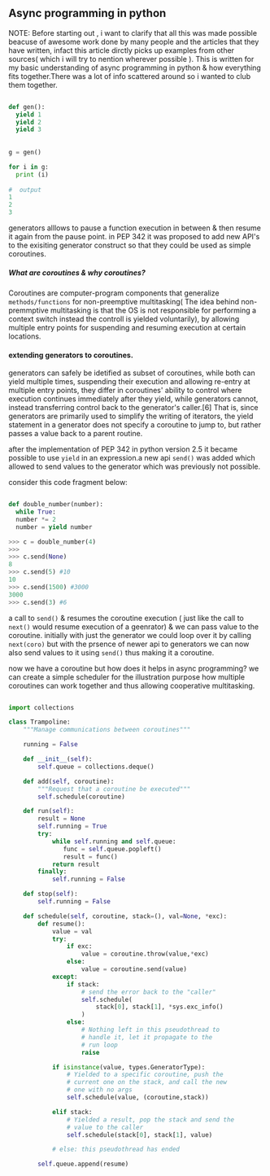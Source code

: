 ## Async programming in python

NOTE: Before starting out , i want to clarify that all this was made possible beacuse of awesome work done by many people and the articles that they have written, infact this article dirctly picks up examples from other sources( which i will try to nention wherever possible ). 
This is written for my basic understanding of async programming in python & how everything fits together.There was a lot of info scattered around so i wanted to club them together.

```python

def gen():
  yield 1
  yield 2
  yield 3
  
  
g = gen()

for i in g:
  print (i)
  
#  output
1
2
3
```


generators alllows to pause a function execution in between & then resume it again from the pause point.
in PEP 342 it was proposed to add new API's to the exisiting generator construct so that they could be used
as simple coroutines.

##### What are coroutines & why coroutines?

Coroutines are computer-program components that generalize `methods/functions` for non-preemptive multitasking( The idea behind non-premmptive multitasking is that the OS is not responsible for performing  a context switch instead the controll is yielded voluntarily), by allowing multiple entry points for suspending and resuming execution at certain locations.


#### extending generators to coroutines.

generators can safely be idetified as subset of coroutines, while both can yield multiple times, suspending their execution and allowing re-entry at multiple entry points, they differ in coroutines' ability to control where execution continues immediately after they yield, while generators cannot, instead transferring control back to the generator's caller.[6] That is, since generators are primarily used to simplify the writing of iterators, the yield statement in a generator does not specify a coroutine to jump to, but rather passes a value back to a parent routine.



after the implementation of PEP 342 in python version 2.5 it became possible to use `yield` in an expression.a new api `send()` was added which allowed to send values to the generator which was previously not possible.

consider this code fragment below:
```python

def double_number(number):
  while True:
  number *= 2
  number = yield number

>>> c = double_number(4)
>>> 
>>> c.send(None)
8
>>> c.send(5) #10
10
>>> c.send(1500) #3000
3000
>>> c.send(3) #6

```

a call to `send()` & resumes the coroutine execution ( just like the call to `next()` would resume execution of a geenrator) & we can pass value to the coroutine.
initially with just the generator we could loop over it by calling `next(coro)` but with the prsence of newer api to generators we can now also send values to it using `send()` thus making it a coroutine.


now we have a coroutine but how does it helps in async programming?
we can create a simple scheduler for the illustration purpose how multiple coroutines can work together and thus allowing cooperative multitasking.

```python

import collections

class Trampoline:
    """Manage communications between coroutines"""

    running = False

    def __init__(self):
        self.queue = collections.deque()

    def add(self, coroutine):
        """Request that a coroutine be executed"""
        self.schedule(coroutine)

    def run(self):
        result = None
        self.running = True
        try:
            while self.running and self.queue:
               func = self.queue.popleft()
               result = func()
            return result
        finally:
            self.running = False

    def stop(self):
        self.running = False

    def schedule(self, coroutine, stack=(), val=None, *exc):
        def resume():
            value = val
            try:
                if exc:
                    value = coroutine.throw(value,*exc)
                else:
                    value = coroutine.send(value)
            except:
                if stack:
                    # send the error back to the "caller"
                    self.schedule(
                        stack[0], stack[1], *sys.exc_info()
                    )
                else:
                    # Nothing left in this pseudothread to
                    # handle it, let it propagate to the
                    # run loop
                    raise

            if isinstance(value, types.GeneratorType):
                # Yielded to a specific coroutine, push the
                # current one on the stack, and call the new
                # one with no args
                self.schedule(value, (coroutine,stack))

            elif stack:
                # Yielded a result, pop the stack and send the
                # value to the caller
                self.schedule(stack[0], stack[1], value)

            # else: this pseudothread has ended

        self.queue.append(resume)
```
